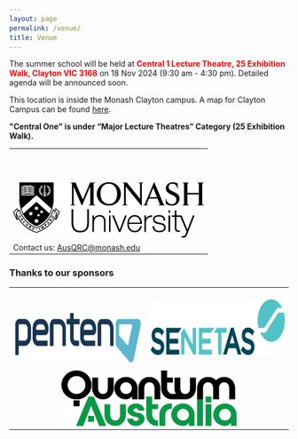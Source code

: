 ```yaml
---
layout: page
permalink: /venue/
title: Venue
---
```


The summer school will be held at <span style="color:red">**Central 1 Lecture Theatre, 25 Exhibition Walk, Clayton VIC 3168**</span> on 18 Nov 2024 (9:30 am - 4:30 pm). Detailed agenda will be announced soon.

This location is inside the Monash Clayton campus. A map for Clayton Campus can be found [here](https://www.monash.edu/__data/assets/pdf_file/0004/2658973/Clayton-campus-map.pdf).

**"Central One" is under “Major Lecture Theatres” Category (25 Exhibition Walk).**

<table style="width:100%; border:none">
  <tr>
    <td style="text-align:center;border:none;padding-top:60px;"><img src="/assets/img/monash.png" height="100"></td>
  </tr>
  <tr>
    <td style="text-align:left;border:none">Contact us: <a href="mailto:AusQRC@monash.edu">AusQRC@monash.edu</a></td>
  </tr>
</table>

### Thanks to our sponsors
<table style="width:100%; border:none">
  <tr>
    <td style="text-align:center;border:none;padding-top:40px"><img src="/assets/img/penten.png" height="100"></td>
    <td style="text-align:center;vertical-align:center;border:none"><img src="/assets/img/senetas.webp" height="100"></td>
  </tr>
  <tr>
    <td colspan="2" style="text-align:center;vertical-align:center;border:none;"><img src="/assets/img/qa.png" height="100"></td>
  </tr>
</table>